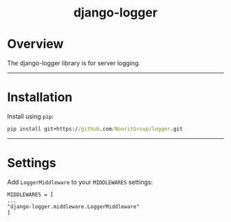 <h1 align="center">django-logger</h1>

# Overview

The django-logger library is for server logging.

---

# Installation

Install using `pip`:

```cmd
pip install git+https://github.com/NooritGroup/logger.git
```

---

# Settings

Add `LoggerMiddleware` to your `MIDDLEWARES` settings:

    MIDDLEWARES = [
    ...
    "django-logger.middleware.LoggerMiddleware"
    ]